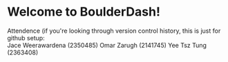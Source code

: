# Welcome to BoulderDash!

Attendence (if you're looking through version control history, this is just for github setup:  
Jace Weerawardena (2350485)
Omar Zarugh (2141745)
Yee Tsz Tung (2363408)
